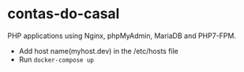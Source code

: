 # contas-do-casal
PHP applications using Nginx, phpMyAdmin, MariaDB and PHP7-FPM.
* Add host name(myhost.dev) in the /etc/hosts file
* Run `docker-compose up`

